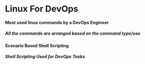 # Linux For DevOps

#### Most used linux commands by a DevOps Engineer
##### All the commands are arranged based on the command type/use

#### Scenario Based Shell Scripting
##### Shell Scripting Used for DevOps Tasks
